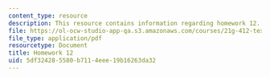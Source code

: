 ```yaml
---
content_type: resource
description: This resource contains information regarding homework 12.
file: https://ol-ocw-studio-app-qa.s3.amazonaws.com/courses/21g-412-texts-topics-and-times-in-german-literature-fall-2009/5df324285580b7114eee19b16263da32_MIT21G_412F09_hw12.pdf
file_type: application/pdf
resourcetype: Document
title: Homework 12
uid: 5df32428-5580-b711-4eee-19b16263da32
---
```

